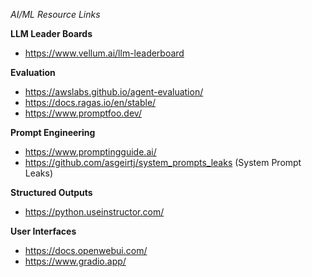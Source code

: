 *AI/ML Resource Links*

**LLM Leader Boards**
- https://www.vellum.ai/llm-leaderboard

**Evaluation**
- https://awslabs.github.io/agent-evaluation/
- https://docs.ragas.io/en/stable/
- https://www.promptfoo.dev/

**Prompt Engineering**
- https://www.promptingguide.ai/
- https://github.com/asgeirtj/system_prompts_leaks (System Prompt Leaks)

**Structured Outputs**
- https://python.useinstructor.com/

**User Interfaces**
- https://docs.openwebui.com/
- https://www.gradio.app/
